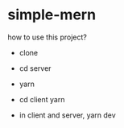# simple-mern

how to use this project?

- clone

- cd server 

- yarn

- cd client yarn 

- in client and server, yarn dev
